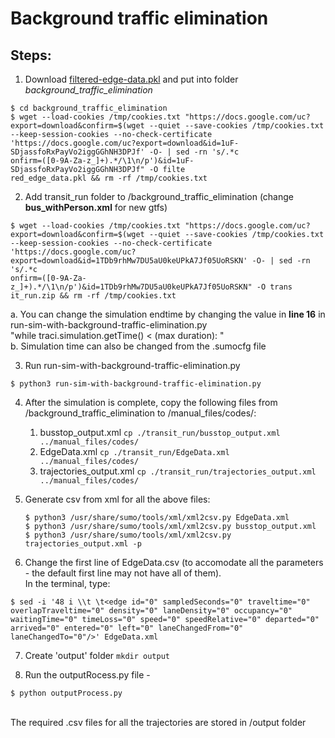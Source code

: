 # Background traffic elimination

## Steps:

1. Download [filtered-edge-data.pkl](https://drive.google.com/file/d/1uF-SDjassfoRxPayVo2iggGGhNH3DPJf/view?usp=sharing) and put into folder *background_traffic_elimination*
```
$ cd background_traffic_elimination
$ wget --load-cookies /tmp/cookies.txt "https://docs.google.com/uc?export=download&confirm=$(wget --quiet --save-cookies /tmp/cookies.txt --keep-session-cookies --no-check-certificate 'https://docs.google.com/uc?export=download&id=1uF-SDjassfoRxPayVo2iggGGhNH3DPJf' -O- | sed -rn 's/.*c
onfirm=([0-9A-Za-z_]+).*/\1\n/p')&id=1uF-SDjassfoRxPayVo2iggGGhNH3DPJf" -O filte
red_edge_data.pkl && rm -rf /tmp/cookies.txt
```

2. Add transit_run folder to /background_traffic_elimination  (change **bus_withPerson.xml** for new gtfs)<br>

```
$ wget --load-cookies /tmp/cookies.txt "https://docs.google.com/uc?export=download&confirm=$(wget --quiet --save-cookies /tmp/cookies.txt --keep-session-cookies --no-check-certificate 'https://docs.google.com/uc?export=download&id=1TDb9rhMw7DU5aU0keUPkA7Jf05UoRSKN' -O- | sed -rn 's/.*c
onfirm=([0-9A-Za-z_]+).*/\1\n/p')&id=1TDb9rhMw7DU5aU0keUPkA7Jf05UoRSKN" -O trans
it_run.zip && rm -rf /tmp/cookies.txt
```
   a. You can change the simulation endtime by changing the value in **line 16** in run-sim-with-background-traffic-elimination.py <br>
    "while traci.simulation.getTime() < (max duration): "<br>
   b. Simulation time can also be changed from the .sumocfg file
   
3. Run run-sim-with-background-traffic-elimination.py
```
$ python3 run-sim-with-background-traffic-elimination.py
```

4. After the simulation is complete, copy the following files from /background_traffic_elimination to /manual_files/codes/:
	1. busstop_output.xml   ```cp ./transit_run/busstop_output.xml ../manual_files/codes/```
	2. EdgeData.xml   ```cp ./transit_run/EdgeData.xml ../manual_files/codes/```
	3. trajectories_output.xml   ```cp ./transit_run/trajectories_output.xml ../manual_files/codes/```

5. Generate csv from xml for all the above files:
	```
   	$ python3 /usr/share/sumo/tools/xml/xml2csv.py EdgeData.xml
	$ python3 /usr/share/sumo/tools/xml/xml2csv.py busstop_output.xml
	$ python3 /usr/share/sumo/tools/xml/xml2csv.py trajectories_output.xml -p
   ```
6. Change the first line of EdgeData.csv (to accomodate all the parameters - the default first line may not have all of them).<br>
	In the terminal, type:
```
$ sed -i '48 i \\t \t<edge id="0" sampledSeconds="0" traveltime="0" overlapTraveltime="0" density="0" laneDensity="0" occupancy="0" waitingTime="0" timeLoss="0" speed="0" speedRelative="0" departed="0" arrived="0" entered="0" left="0" laneChangedFrom="0" laneChangedTo="0"/>' EdgeData.xml
   ```
7. Create 'output' folder  ```mkdir output```

8. Run the outputRocess.py file - 
```
$ python outputProcess.py 
```
	

<br>
The required .csv files for all the trajectories are stored in /output folder


<!-- 1. Run "log-edge-data-in-normal-simulation.ipynb"
2. Run "log-bus-data-in-normal-simultion.ipynb"
3. Run "remove-background-traffic-and-log-bus-data"

Or download some available outputs at https://drive.google.com/file/d/1Kd-Xgml1kRq8CaaIIsMrqtFy_bsU9DgN/view?usp=sharing

## Visualization:
* bus-speed-visualization.ipynb
* 3d-trajectory-visualization.ipynb -->
